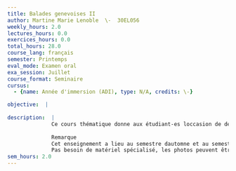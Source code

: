 ```yaml
---
title: Balades genevoises II
author: Martine Marie Lenoble  \-  30EL056
weekly_hours: 2.0
lectures_hours: 0.0
exercices_hours: 0.0
total_hours: 28.0
course_lang: français
semester: Printemps
eval_mode: Examen oral
exa_session: Juillet
course_format: Seminaire
cursus:
  - {name: Année d'immersion (ADI), type: N/A, credits: \-}

objective:  |
            
description:  |
              Ce cours thématique donne aux étudiant-es loccasion de découvrir des lieux emblématiques de Genève, historiques ou contemporains, urbains ou champêtres et de devenir voyageur-se / photographe, en réalisant un album de voyages genevois commenté. Il permettra denrichir ses connaissances culturelles sur la ville de Genève ainsi que ses connaissances linguistiques liées au paysage urbain et à lexpression des impressions / sentiments. Chaque semestre sera composé de six balades, en alternance avec des cours en salle de classe. Lalbum sera composé de 30 photos (5 photos par balade) accompagnées dune légende (petit commentaire rédigé) et dun texte introductif denviron 300 mots.
              
              Remarque 
              Cet enseignement a lieu au semestre dautomne et au semestre de printemps, avec un programme différent chaque semestre.
              Pas besoin de matériel spécialisé, les photos peuvent être réalisées avec un simple téléphone portable.
sem_hours: 2.0
---
```


